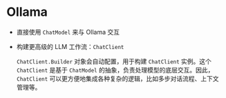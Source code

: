 # Ollama

- 直接使用 `ChatModel` 来与 Ollama 交互

- 构建更高级的 LLM 工作流：`ChatClient`

  `ChatClient.Builder` 对象会自动配置，用于构建 `ChatClient` 实例。这个 `ChatClient` 是基于 `ChatModel` 的抽象，负责处理模型的底层交互。因此，`ChatClient` 可以更方便地集成各种复杂的逻辑，比如多步对话流程、上下文管理等。
